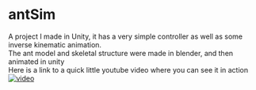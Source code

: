 # antSim
A project I made in Unity, it has a very simple controller as well as some inverse kinematic animation.    
The ant model and skeletal structure were made in blender, and then animated in unity    
Here is a link to a quick little youtube video where you can see it in action
[![video](https://youtu.be/rDUXuZG8yDE.jpg)](https://youtu.be/rDUXuZG8yDE)

